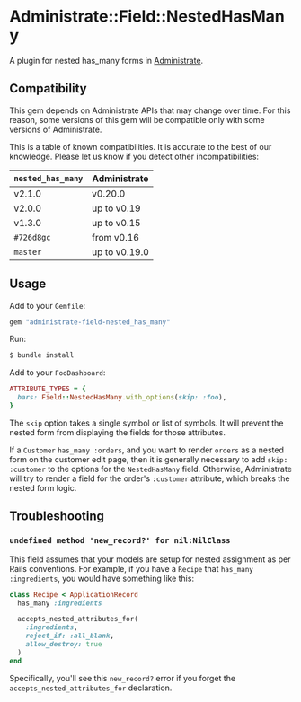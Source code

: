 # Administrate::Field::NestedHasMany

A plugin for nested has_many forms in [Administrate].

[Administrate]: https://github.com/thoughtbot/administrate

## Compatibility

This gem depends on Administrate APIs that may change over time. For this reason,
some versions of this gem will be compatible only with some versions of Administrate.

This is a table of known compatibilities. It is accurate to the best of our knowledge.
Please let us know if you detect other incompatibilities:

| `nested_has_many` | Administrate  |
|-------------------|---------------|
| v2.1.0            | v0.20.0       |
| v2.0.0            | up to v0.19   |
| v1.3.0            | up to v0.15   |
| `#726d8gc`        | from v0.16    |
| `master`          | up to v0.19.0 |

## Usage

Add to your `Gemfile`:

```ruby
gem "administrate-field-nested_has_many"
```

Run:

```bash
$ bundle install
```

Add to your `FooDashboard`:

```ruby
ATTRIBUTE_TYPES = {
  bars: Field::NestedHasMany.with_options(skip: :foo),
}
```

The `skip` option takes a single symbol or list of symbols.
It will prevent the nested form from displaying the fields for those attributes.

If a `Customer` `has_many :orders`,
and you want to render `orders` as a nested form on the customer edit page,
then it is generally necessary to add `skip: :customer` to the options
for the `NestedHasMany` field.
Otherwise, Administrate will try to render a field
for the order's `:customer` attribute,
which breaks the nested form logic.

## Troubleshooting

### `undefined method 'new_record?' for nil:NilClass`

This field assumes that your models are setup for nested assignment as per
Rails conventions. For example, if you have a `Recipe` that
`has_many :ingredients`, you would have something like this:

```ruby
class Recipe < ApplicationRecord
  has_many :ingredients

  accepts_nested_attributes_for(
    :ingredients,
    reject_if: :all_blank,
    allow_destroy: true
  )
end
```

Specifically, you'll see this `new_record?` error if you forget the
`accepts_nested_attributes_for` declaration.
